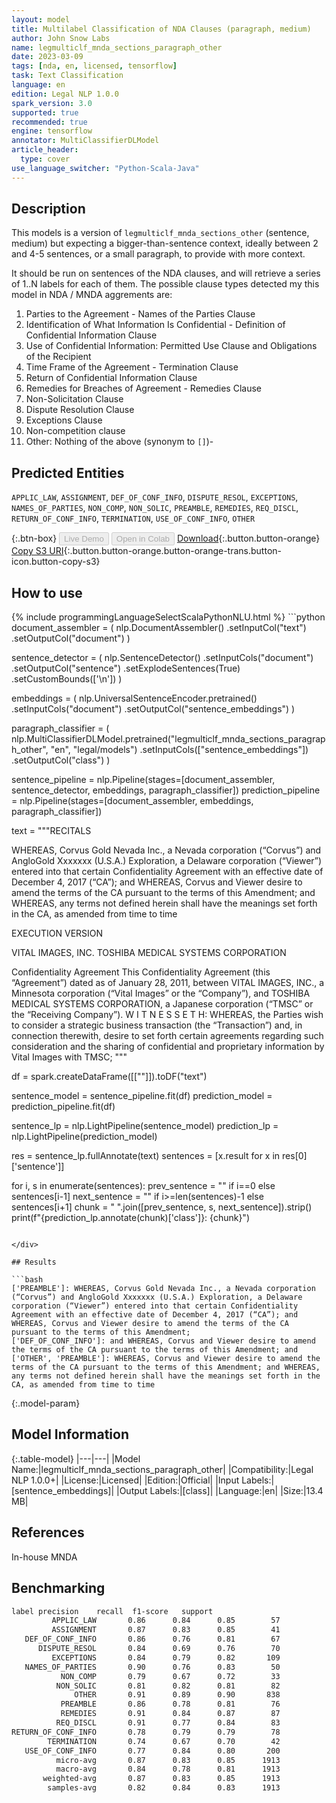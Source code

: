 ```yaml
---
layout: model
title: Multilabel Classification of NDA Clauses (paragraph, medium)
author: John Snow Labs
name: legmulticlf_mnda_sections_paragraph_other
date: 2023-03-09
tags: [nda, en, licensed, tensorflow]
task: Text Classification
language: en
edition: Legal NLP 1.0.0
spark_version: 3.0
supported: true
recommended: true
engine: tensorflow
annotator: MultiClassifierDLModel
article_header:
  type: cover
use_language_switcher: "Python-Scala-Java"
---
```


## Description

This models is a version of `legmulticlf_mnda_sections_other` (sentence, medium) but expecting a bigger-than-sentence context, ideally between 2 and 4-5 sentences, or a small paragraph, to provide with more context.

It should be run on sentences of the NDA clauses, and will retrieve a series of 1..N labels for each of them. The possible clause types detected my this model in NDA / MNDA aggrements are:

1. Parties to the Agreement - Names of the Parties Clause  
2. Identification of What Information Is Confidential - Definition of Confidential Information Clause
3. Use of Confidential Information: Permitted Use Clause and Obligations of the Recipient
4. Time Frame of the Agreement - Termination Clause  
5. Return of Confidential Information Clause 
6. Remedies for Breaches of Agreement - Remedies Clause 
7. Non-Solicitation Clause
8. Dispute Resolution Clause  
9. Exceptions Clause  
10. Non-competition clause
11. Other: Nothing of the above (synonym to `[]`)-

## Predicted Entities

`APPLIC_LAW`, `ASSIGNMENT`, `DEF_OF_CONF_INFO`, `DISPUTE_RESOL`, `EXCEPTIONS`, `NAMES_OF_PARTIES`, `NON_COMP`, `NON_SOLIC`, `PREAMBLE`, `REMEDIES`, `REQ_DISCL`, `RETURN_OF_CONF_INFO`, `TERMINATION`, `USE_OF_CONF_INFO`, `OTHER`

{:.btn-box}
<button class="button button-orange" disabled>Live Demo</button>
<button class="button button-orange" disabled>Open in Colab</button>
[Download](https://s3.amazonaws.com/auxdata.johnsnowlabs.com/legal/models/legmulticlf_mnda_sections_paragraph_other_en_1.0.0_3.0_1678377832037.zip){:.button.button-orange}
[Copy S3 URI](s3://auxdata.johnsnowlabs.com/legal/models/legmulticlf_mnda_sections_paragraph_other_en_1.0.0_3.0_1678377832037.zip){:.button.button-orange.button-orange-trans.button-icon.button-copy-s3}

## How to use



<div class="tabs-box" markdown="1">
{% include programmingLanguageSelectScalaPythonNLU.html %}
```python
document_assembler = (
    nlp.DocumentAssembler()
    .setInputCol("text")
    .setOutputCol("document")
)

sentence_detector = (
    nlp.SentenceDetector()
    .setInputCols("document")
    .setOutputCol("sentence")
    .setExplodeSentences(True)
    .setCustomBounds(['\n'])
)


embeddings = (
    nlp.UniversalSentenceEncoder.pretrained()
    .setInputCols("document")
    .setOutputCol("sentence_embeddings")
)

paragraph_classifier = (
    nlp.MultiClassifierDLModel.pretrained("legmulticlf_mnda_sections_paragraph_other", "en", "legal/models")
    .setInputCols(["sentence_embeddings"])
    .setOutputCol("class")
)


sentence_pipeline = nlp.Pipeline(stages=[document_assembler, sentence_detector, embeddings, paragraph_classifier])
prediction_pipeline = nlp.Pipeline(stages=[document_assembler, embeddings, paragraph_classifier])

text = """RECITALS

WHEREAS, Corvus Gold Nevada Inc., a Nevada corporation (“Corvus”) and AngloGold Xxxxxxx (U.S.A.) Exploration, a Delaware corporation (“Viewer”) entered into that certain Confidentiality Agreement with an effective date of December 4, 2017 (“CA”); and
WHEREAS, Corvus and Viewer desire to amend the terms of the CA pursuant to the terms of this Amendment; and
WHEREAS, any terms not defined herein shall have the meanings set forth in the CA, as amended from time to time

EXECUTION VERSION
 
VITAL IMAGES, INC.
TOSHIBA MEDICAL SYSTEMS CORPORATION
 
Confidentiality Agreement
This Confidentiality Agreement (this “Agreement”) dated as of January 28, 2011, between VITAL IMAGES, INC., a Minnesota corporation (“Vital Images” or the “Company”), and TOSHIBA MEDICAL SYSTEMS CORPORATION, a Japanese corporation (“TMSC” or the “Receiving Company”).
W I T N E S S E T H:
WHEREAS, the Parties wish to consider a strategic business transaction (the “Transaction”) and, in connection therewith, desire to set forth certain agreements regarding such consideration and the sharing of confidential and proprietary information by Vital Images with TMSC;
"""

df = spark.createDataFrame([[""]]).toDF("text")

sentence_model = sentence_pipeline.fit(df)
prediction_model = prediction_pipeline.fit(df)

sentence_lp = nlp.LightPipeline(sentence_model)
prediction_lp = nlp.LightPipeline(prediction_model)

res = sentence_lp.fullAnnotate(text)
sentences = [x.result for x in res[0]['sentence']]

for i, s in enumerate(sentences):
    prev_sentence = "" if i==0 else sentences[i-1]
    next_sentence = "" if i>=len(sentences)-1 else sentences[i+1]
    chunk = " ".join([prev_sentence, s, next_sentence]).strip()
    print(f"{prediction_lp.annotate(chunk)['class']}: {chunk}")

```

</div>

## Results

```bash
['PREAMBLE']: WHEREAS, Corvus Gold Nevada Inc., a Nevada corporation (“Corvus”) and AngloGold Xxxxxxx (U.S.A.) Exploration, a Delaware corporation (“Viewer”) entered into that certain Confidentiality Agreement with an effective date of December 4, 2017 (“CA”); and WHEREAS, Corvus and Viewer desire to amend the terms of the CA pursuant to the terms of this Amendment;
['DEF_OF_CONF_INFO']: and WHEREAS, Corvus and Viewer desire to amend the terms of the CA pursuant to the terms of this Amendment; and
['OTHER', 'PREAMBLE']: WHEREAS, Corvus and Viewer desire to amend the terms of the CA pursuant to the terms of this Amendment; and WHEREAS, any terms not defined herein shall have the meanings set forth in the CA, as amended from time to time
```

{:.model-param}
## Model Information

{:.table-model}
|---|---|
|Model Name:|legmulticlf_mnda_sections_paragraph_other|
|Compatibility:|Legal NLP 1.0.0+|
|License:|Licensed|
|Edition:|Official|
|Input Labels:|[sentence_embeddings]|
|Output Labels:|[class]|
|Language:|en|
|Size:|13.4 MB|

## References

In-house MNDA

## Benchmarking

```bash
label precision    recall  f1-score   support
         APPLIC_LAW       0.86      0.84      0.85        57
         ASSIGNMENT       0.87      0.83      0.85        41
   DEF_OF_CONF_INFO       0.86      0.76      0.81        67
      DISPUTE_RESOL       0.84      0.69      0.76        70
         EXCEPTIONS       0.84      0.79      0.82       109
   NAMES_OF_PARTIES       0.90      0.76      0.83        50
           NON_COMP       0.79      0.67      0.72        33
          NON_SOLIC       0.81      0.82      0.81        82
              OTHER       0.91      0.89      0.90       838
           PREAMBLE       0.86      0.78      0.81        76
           REMEDIES       0.91      0.84      0.87        87
          REQ_DISCL       0.91      0.77      0.84        83
RETURN_OF_CONF_INFO       0.78      0.79      0.79        78
        TERMINATION       0.74      0.67      0.70        42
   USE_OF_CONF_INFO       0.77      0.84      0.80       200
          micro-avg       0.87      0.83      0.85      1913
          macro-avg       0.84      0.78      0.81      1913
       weighted-avg       0.87      0.83      0.85      1913
        samples-avg       0.82      0.84      0.83      1913
```